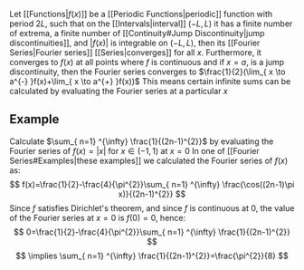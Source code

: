 Let [[Functions|$f(x)$]] be a [[Periodic Functions|periodic]] function with period $2L$, such that on the [[Intervals|interval]] $(-L,L)$ it has a finite number of extrema, a finite number of [[Continuity#Jump Discontinuity|jump discontinuities]], and $\left| f(x) \right|$ is integrable on $(-L,L)$, then its [[Fourier Series|Fourier series]] [[Series|converges]] for all $x$. Furthermore, it converges to $f(x)$ at all points where $f$ is continuous and if $x=a$, is a jump discontinuity, then the Fourier series converges to $\frac{1}{2}(\lim_{ x \to a^{-} }f(x)+\lim_{ x \to a^{+} }f(x))$ 
This means certain infinite sums can be calculated by evaluating the Fourier series at a particular $x$
## Example
Calculate $\sum_{ n=1} ^{\infty} \frac{1}{(2n-1)^{2}}$ by evaluating the Fourier series of $f(x)=\left| x \right|$ for $x\in(-1,1)$ at $x=0$
In one of [[Fourier Series#Examples|these examples]] we calculated the Fourier series of $f(x)$ as:
$$
f(x)=\frac{1}{2}-\frac{4}{\pi^{2}}\sum_{ n=1} ^{\infty}  \frac{\cos((2n-1)\pi x)}{(2n-1)^{2}}
$$
Since $f$ satisfies Dirichlet's theorem, and since $f$ is continuous at $0$, the value of the Fourier series at $x=0$ is $f(0)=0$, hence:
$$
0=\frac{1}{2}-\frac{4}{\pi^{2}}\sum_{ n=1} ^{\infty}  \frac{1}{(2n-1)^{2}}
$$
$$
\implies \sum_{ n=1} ^{\infty}  \frac{1}{(2n-1)^{2}}=\frac{\pi^{2}}{8}
$$
